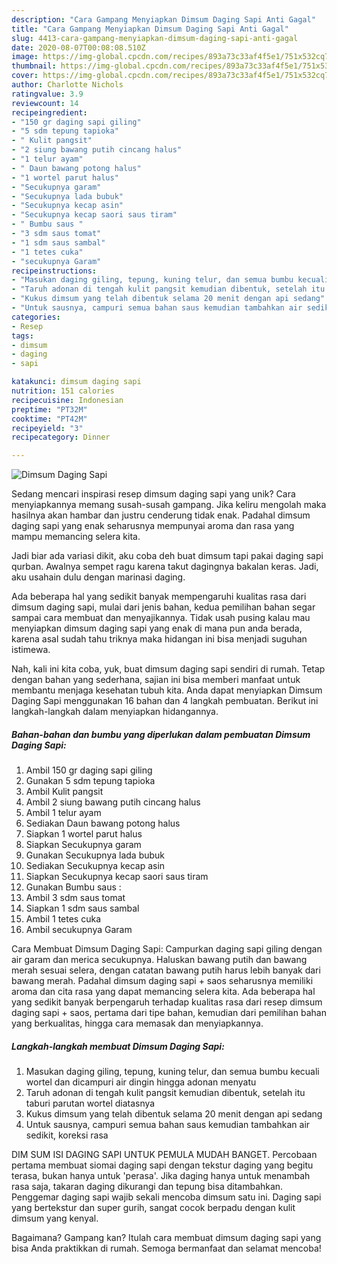 ```yaml
---
description: "Cara Gampang Menyiapkan Dimsum Daging Sapi Anti Gagal"
title: "Cara Gampang Menyiapkan Dimsum Daging Sapi Anti Gagal"
slug: 4413-cara-gampang-menyiapkan-dimsum-daging-sapi-anti-gagal
date: 2020-08-07T00:08:08.510Z
image: https://img-global.cpcdn.com/recipes/893a73c33af4f5e1/751x532cq70/dimsum-daging-sapi-foto-resep-utama.jpg
thumbnail: https://img-global.cpcdn.com/recipes/893a73c33af4f5e1/751x532cq70/dimsum-daging-sapi-foto-resep-utama.jpg
cover: https://img-global.cpcdn.com/recipes/893a73c33af4f5e1/751x532cq70/dimsum-daging-sapi-foto-resep-utama.jpg
author: Charlotte Nichols
ratingvalue: 3.9
reviewcount: 14
recipeingredient:
- "150 gr daging sapi giling"
- "5 sdm tepung tapioka"
- " Kulit pangsit"
- "2 siung bawang putih cincang halus"
- "1 telur ayam"
- " Daun bawang potong halus"
- "1 wortel parut halus"
- "Secukupnya garam"
- "Secukupnya lada bubuk"
- "Secukupnya kecap asin"
- "Secukupnya kecap saori saus tiram"
- " Bumbu saus "
- "3 sdm saus tomat"
- "1 sdm saus sambal"
- "1 tetes cuka"
- "secukupnya Garam"
recipeinstructions:
- "Masukan daging giling, tepung, kuning telur, dan semua bumbu kecuali wortel dan dicampuri air dingin hingga adonan menyatu"
- "Taruh adonan di tengah kulit pangsit kemudian dibentuk, setelah itu taburi parutan wortel diatasnya"
- "Kukus dimsum yang telah dibentuk selama 20 menit dengan api sedang"
- "Untuk sausnya, campuri semua bahan saus kemudian tambahkan air sedikit, koreksi rasa"
categories:
- Resep
tags:
- dimsum
- daging
- sapi

katakunci: dimsum daging sapi 
nutrition: 151 calories
recipecuisine: Indonesian
preptime: "PT32M"
cooktime: "PT42M"
recipeyield: "3"
recipecategory: Dinner

---
```



![Dimsum Daging Sapi](https://img-global.cpcdn.com/recipes/893a73c33af4f5e1/751x532cq70/dimsum-daging-sapi-foto-resep-utama.jpg)

Sedang mencari inspirasi resep dimsum daging sapi yang unik? Cara menyiapkannya memang susah-susah gampang. Jika keliru mengolah maka hasilnya akan hambar dan justru cenderung tidak enak. Padahal dimsum daging sapi yang enak seharusnya mempunyai aroma dan rasa yang mampu memancing selera kita.

Jadi biar ada variasi dikit, aku coba deh buat dimsum tapi pakai daging sapi qurban. Awalnya sempet ragu karena takut dagingnya bakalan keras. Jadi, aku usahain dulu dengan marinasi daging.

Ada beberapa hal yang sedikit banyak mempengaruhi kualitas rasa dari dimsum daging sapi, mulai dari jenis bahan, kedua pemilihan bahan segar sampai cara membuat dan menyajikannya. Tidak usah pusing kalau mau menyiapkan dimsum daging sapi yang enak di mana pun anda berada, karena asal sudah tahu triknya maka hidangan ini bisa menjadi suguhan istimewa.


Nah, kali ini kita coba, yuk, buat dimsum daging sapi sendiri di rumah. Tetap dengan bahan yang sederhana, sajian ini bisa memberi manfaat untuk membantu menjaga kesehatan tubuh kita. Anda dapat menyiapkan Dimsum Daging Sapi menggunakan 16 bahan dan 4 langkah pembuatan. Berikut ini langkah-langkah dalam menyiapkan hidangannya.

<!--inarticleads1-->

##### Bahan-bahan dan bumbu yang diperlukan dalam pembuatan Dimsum Daging Sapi:

1. Ambil 150 gr daging sapi giling
1. Gunakan 5 sdm tepung tapioka
1. Ambil  Kulit pangsit
1. Ambil 2 siung bawang putih cincang halus
1. Ambil 1 telur ayam
1. Sediakan  Daun bawang potong halus
1. Siapkan 1 wortel parut halus
1. Siapkan Secukupnya garam
1. Gunakan Secukupnya lada bubuk
1. Sediakan Secukupnya kecap asin
1. Siapkan Secukupnya kecap saori saus tiram
1. Gunakan  Bumbu saus :
1. Ambil 3 sdm saus tomat
1. Siapkan 1 sdm saus sambal
1. Ambil 1 tetes cuka
1. Ambil secukupnya Garam


Cara Membuat Dimsum Daging Sapi: Campurkan daging sapi giling dengan air garam dan merica secukupnya. Haluskan bawang putih dan bawang merah sesuai selera, dengan catatan bawang putih harus lebih banyak dari bawang merah. Padahal dimsum daging sapi + saos seharusnya memiliki aroma dan cita rasa yang dapat memancing selera kita. Ada beberapa hal yang sedikit banyak berpengaruh terhadap kualitas rasa dari resep dimsum daging sapi + saos, pertama dari tipe bahan, kemudian dari pemilihan bahan yang berkualitas, hingga cara memasak dan menyiapkannya. 

<!--inarticleads2-->

##### Langkah-langkah membuat Dimsum Daging Sapi:

1. Masukan daging giling, tepung, kuning telur, dan semua bumbu kecuali wortel dan dicampuri air dingin hingga adonan menyatu
1. Taruh adonan di tengah kulit pangsit kemudian dibentuk, setelah itu taburi parutan wortel diatasnya
1. Kukus dimsum yang telah dibentuk selama 20 menit dengan api sedang
1. Untuk sausnya, campuri semua bahan saus kemudian tambahkan air sedikit, koreksi rasa


DIM SUM ISI DAGING SAPI UNTUK PEMULA MUDAH BANGET. Percobaan pertama membuat siomai daging sapi dengan tekstur daging yang begitu terasa, bukan hanya untuk &#39;perasa&#39;. Jika daging hanya untuk menambah rasa saja, takaran daging dikurangi dan tepung bisa ditambahkan. Penggemar daging sapi wajib sekali mencoba dimsum satu ini. Daging sapi yang bertekstur dan super gurih, sangat cocok berpadu dengan kulit dimsum yang kenyal. 

Bagaimana? Gampang kan? Itulah cara membuat dimsum daging sapi yang bisa Anda praktikkan di rumah. Semoga bermanfaat dan selamat mencoba!
